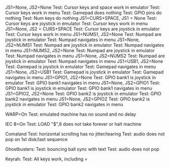JS1=None, JS2=None
   Test: Cursor keys and space work in emulator
   Test: Cursor keys work in menu
   Test: Gamepad does nothing
   Test: GPIO pins do nothing
   Test: Num keys do nothing
JS1=CURS+SPACE, JS1 = None
   Test: Cursor keys are joystick in emulator
   Test: Cursor keys work in menu
JS1=None, JS2 = CURS+SPACE
   Test: Cursor keys are joystick in emulator
   Test: Cursor keys work in menu
JS1=NUMS1, JS2=None
   Test: Numpad are joystick in emulator
   Test: Numpad navigates in menu
JS1=None, JS2=NUMS1
   Test: Numpad are joystick in emulator
   Test: Numpad navigates in menu
JS1=NUMS2, JS2=None
   Test: Numpad are joystick in emulator
   Test: Numpad navigates in menu
JS1=None, JS2=NUMS2
   Test: Numpad are joystick in emulator
   Test: Numpad navigates in menu
JS1=USB1, JS2=None
   Test: Gamepad is joystick in emulator
   Test: Gamepad navigates in menu
JS1=None, JS2=USB1
   Test: Gamepad is joystick in emulator
   Test: Gamepad navigates in menu
JS1=GPIO1, JS2=None
   Test: GPIO bank1 is joystick in emulator
   Test: GPIO bank1 navigates in menu
JS1=None, JS2=GPIO1
   Test: GPIO bank1 is joystick in emulator
   Test: GPIO bank1 navigates in menu
JS1=GPIO2, JS2=None
   Test: GPIO bank2 is joystick in emulator
   Test: GPIO bank2 navigates in menu
JS1=None, JS2=GPIO2
   Test: GPIO bank2 is joystick in emulator
   Test: GPIO bank2 navigates in menu

WARP=On
   Test: emulated machine has no sound and no delay

IEC 8=On
   Test: LOAD "$",8 does not take forever or halt machine

Comaland
   Test: horizontal scrolling has no jitter/tearing
   Test: audio does not pop on 1st disk/last sequence

Ghostbusters:
   Test: bouncing ball sync with text
   Test: audio does not pop

Keyrah:
   Test: All keys work, including =

